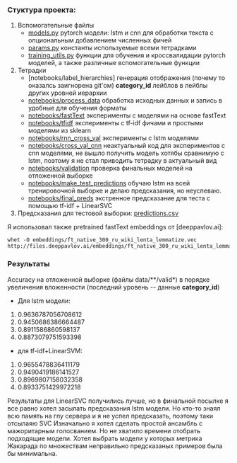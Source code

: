 ### Стуктура проекта:

1. Вспомогательные файлы
    * [models.py](https://github.com/Kommiu/avito-category-prediction/blob/master/models.py)
    pytorch модели: lstm и cnn для обработки текста с опциональным 
    добавлением численных фичей
    * [params.py](https://github.com/Kommiu/avito-category-prediction/blob/master/params.py)
    константы используемые всеми тетрадками
    * [training_utils.py](https://github.com/Kommiu/avito-category-prediction/blob/master/training_utils.py)
    функции для обучения и кроссвалидации pytorch моделей, 
    а также различные вспомогательные функции
2. Тетрадки
    * [notebooks/label_hierarchies] генерация отображения (почему то оказалсь заигнорена git'ом)
    __category_id__ лейблов в лейблы других уровней иерархии
    *  [notebooks/process_data](https://github.com/Kommiu/avito-category-prediction/blob/master/notebooks/process_data.ipynb) обработка исходных данных и запись 
    в удобные для обучения форматы
    * [notebooks/fastText](https://github.com/Kommiu/avito-category-prediction/blob/master/notebooks/fastText.ipynb)  эксперименты с моделями на основе fastText
    *  [notebooks/tfidf](https://github.com/Kommiu/avito-category-prediction/blob/master/notebooks/tfidf.ipynb) эксперименты с tf-idf фичами и простыми
     моделями из sklearn
    * [notebooks/rnn_cross_val](https://github.com/Kommiu/avito-category-prediction/blob/master/notebooks/rnn_cross_val.ipynb) эксперименты с lstm моделями
    * [notebooks/cross_val_сnn](https://github.com/Kommiu/avito-category-prediction/blob/master/notebooks/cross_val_cnn.ipynb) неактуальный код для экспериментов 
    с cnn моделями, не вышло получить модель хотябы сравнимую с lstm, поэтому я не стал приводить тетрадку в актуальный вид
    * [notebooks/validation](https://github.com/Kommiu/avito-category-prediction/blob/master/notebooks/validation.ipynb)  проверка финальных моделей 
    на отложенной выборке
    * [notebooks/make_test_predictions](https://github.com/Kommiu/avito-category-prediction/blob/master/notebooks/make_test_predictions.ipynb) обучаю lstm на 
    всей тренировочной выборке и делаю предсказания, но неуспеваю.
    * [notebooks/final_preds](https://github.com/Kommiu/avito-category-prediction/blob/master/notebooks/final_preds.ipynb) экстренное предсказание для теста с помощью tf-idf + LinearSVC
3. Предсказания для тестовой выборки:
[predictions.csv](hhtps:)

Я использовал также pretrained fastText embeddings от [deeppavlov.ai]:
```console
whet -O embeddings/ft_native_300_ru_wiki_lenta_lemmatize.vec http://files.deeppavlov.ai/embeddings/ft_native_300_ru_wiki_lenta_lemmatize/ft_native_300_ru_wiki_lenta_lemmatize.vec
```


### Результаты
Accuracy на отложенной выборке (файлы data/**/valid*) 
в порядке увеличения вложенности (последний уровень -- данные __category_id__)
* Для lstm модели:
1. 0.9636787056708612
2. 0.9450686386664487
3. 0.8911586860598137
4. 0.8873079751593398
* для tf-idf+LinearSVM:
1. 0.9655478836411179
2. 0.9490419186141527
3. 0.8969807158032358
4. 0.8933751429972218

Результаты для LinearSVC получились лучше, но в финальной посылке я все равно хотел засылать предсказания lstm модели.
Но кто-то знаял всю память на гпу сервера и я не успел предсказать, поэтому таки отсылаяю SVC 
Изначально я хотел сделать простой ансамбль с мажоритарным голосванием.
Но не хватило времени отобрать подходящие модели. Хотел выбрать модели 
у  которых метрика  Жакарада по множествам неправильно 
предсказаных примеров была бы минимальна.
